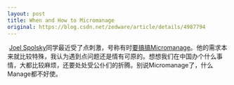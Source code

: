 ```yaml
---
layout: post
title: When and How to Micromanage
original: https://blog.csdn.net/zedware/article/details/4987794
---
```

 [Joel Spolsky](http://www.inc.com/author/joel-spolsky)同学最近受了点刺激，号称有时[要搞搞Micromanage](http://www.inc.com/magazine/20091201/when-and-how-to-micromanage.html?partner=fogcreek)。他的需求本来就比较特殊，我认为遇到点问题还是情有可原的。想想我们在中国办个什么事情，大都比较麻烦，还要处处受公仆们的折腾。别说Micromanage了，什么Manage都不好使。
